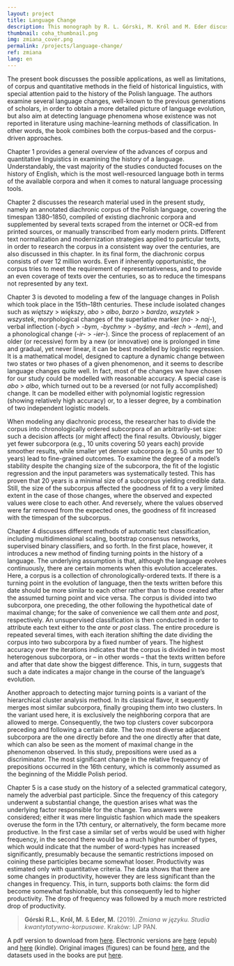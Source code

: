 ```yaml
---
layout: project
title: Language Change
description: This monograph by R. L. Górski, M. Król and M. Eder discusses applicability of quantitative methods in historical linguistics, with special attention paid to the analysis of language changes in Polish between the 15th and 19th centuries.
thumbnail: coha_thumbnail.png
img: zmiana_cover.png
permalink: /projects/language-change/
ref: zmiana
lang: en
---
```




The present book discusses the possible applications, as well as limitations, of corpus and quantitative methods in the field of historical linguistics, with special attention paid to the history of the Polish language. The authors examine several language changes, well-known to the previous generations of scholars, in order to obtain a more detailed picture of language evolution, but also aim at detecting language phenomena whose existence was not reported in literature using machine-learning methods of classification. In other words, the book combines both the corpus-based and the corpus-driven approaches.

Chapter 1 provides a general overview of the advances of corpus and quantitative linguistics in examining the history of a language. Understandably, the vast majority of the studies conducted focuses on the history of English, which is the most well-resourced language both in terms of the available corpora and when it comes to natural language processing tools.

Chapter 2 discusses the research material used in the present study, namely an annotated diachronic corpus of the Polish language, covering the timespan 1380–1850, compiled of existing diachronic corpora and supplemented by several texts scraped from the internet or OCR-ed from printed sources, or manually transcribed from early modern prints. Different text normalization and modernization strategies applied to particular texts, in order to research the corpus in a consistent way over the centuries, are also discussed in this chapter. In its final form, the diachronic corpus consists of over 12 million words. Even if inherently opportunistic, the corpus tries to meet the requirement of representativeness, and to provide an even coverage of texts over the centuries, so as to reduce the timespans not represented by any text.

Chapter 3 is devoted to modeling a few of the language changes in Polish which took place in the 15th–18th centuries. These include isolated changes such as _więtszy_ > _większy_, _abo_ > _albo_, _barzo_ > _bardzo_, _wszytek_ > _wszystek_, morphological changes of the superlative marker (_na-_ > _naj-_), verbal inflection (_-bych_ > _-bym_, _-bychmy_ > _-byśmy_, and _-łech_ > _-łem_), and a phonological change (_-ir-_ > _-ier-_). Since the process of replacement of an older (or recessive) form by a new (or innovative) one is prolonged in time and gradual, yet never linear, it can be best modelled by logistic regression. It is a mathematical model, designed to capture a dynamic change between two states or two phases of a given phenomenon, and it seems to describe language changes quite well. In fact, most of the changes we have chosen for our study could be modelled with reasonable accuracy. A special case is _abo_ > _albo_, which turned out to be a reversed (or not fully accomplished) change. It can be modelled either with polynomial logistic regression (showing relatively high accuracy) or, to a lesser degree, by a combination of two independent logistic models. 

When modeling any diachronic process, the researcher has to divide the corpus into chronologically ordered subcorpora of an arbitrarily-set size: such a decision affects (or might affect) the final results. Obviously, bigger yet fewer subcorpora (e.g., 10 units covering 50 years each) provide smoother results, while smaller yet denser subcorpora (e.g. 50 units per 10 years) lead to fine-grained outcomes. To examine the degree of a model’s stability despite the changing size of the subcorpora, the fit of the logistic regression and the input parameters was systematically tested. This has proven that 20 years is a minimal size of a subcorpus yielding credible data. Still, the size of the subcorpus affected the goodness of fit to a very limited extent in the case of those changes, where the observed and expected values were close to each other. And reversely, where the values observed were far removed from the expected ones, the goodness of fit increased with the timespan of the subcorpus. 

Chapter 4 discusses different methods of automatic text classification, including multidimensional scaling, bootstrap consensus networks, supervised binary classifiers, and so forth. In the first place, however, it introduces a new method of finding turning points in the history of a language. The underlying assumption is that, although the language evolves continuously, there are certain moments when this evolution accelerates. Here, a corpus is a collection of chronologically-ordered texts. If there is a turning point in the evolution of language, then the texts written before this date should be more similar to each other rather than to those created after the assumed turning point and vice versa. The corpus is divided into two subcorpora, one preceding, the other following the hypothetical date of maximal change; for the sake of convenience we call them _ante_ and _post_, respectively. An unsupervised classification is then conducted in order to attribute each text either to the _ante_ or _post_ class. The entire procedure is repeated several times, with each iteration shifting the date dividing the corpus into two subcorpora by a fixed number of years. The highest accuracy over the iterations indicates that the corpus is divided in two most heterogenous subcorpora, or – in other words – that the texts written before and after that date show the biggest difference. This, in turn, suggests that such a date indicates a major change in the course of the language’s evolution. 

Another approach to detecting major turning points is a variant of the hierarchical cluster analysis method. In its classical flavor, it sequently merges most similar subcorpora, finally grouping them into two clusters. In the variant used here, it is exclusively the neighboring corpora that are allowed to merge. Consequently, the two top clusters cover subcorpora preceding and following a certain date. The two most diverse adjacent subcorpora are the one directly before and the one directly after that date, which can also be seen as the moment of maximal change in the phenomenon observed. In this study, prepositions were used as a discriminator. The most significant change in the relative frequency of prepositions occurred in the 16th century, which is commonly assumed as the beginning of the Middle Polish period. 

Chapter 5 is a case study on the history of a selected grammatical category, namely the adverbial past participle. Since the frequency of this category underwent a substantial change, the question arises what was the underlying factor responsible for the change. Two answers were considered; either it was mere linguistic fashion which made the speakers overuse the form in the 17th century, or alternatively, the form became more productive. In the first case a similar set of verbs would be used with higher frequency, in the second there would be a much higher number of types, which would indicate that the number of word-types has increased significantly, presumably because the semantic restrictions imposed on coining these participles became somewhat looser. Productivity was estimated only with quantitative criteria. The data shows that there are some changes in productivity, however they are less significant than the changes in frequency. This, in turn, supports both claims: the form did become somewhat fashionable, but this consequently led to higher productivity. The drop of frequency was followed by a much more restricted drop of productivity.




> **Górski R.L.**, **Król, M.** & **Eder, M.** (2019). _Zmiana w języku. Studia kwantytatywno-korpusowe_. Kraków: IJP PAN.

A pdf version to download from [here](https://github.com/computationalstylistics/diachronia/raw/master/Zmiana_w_jezyku_2019-10-15.pdf).
Electronic versions are [here](https://github.com/computationalstylistics/diachronia/raw/master/Zmiana_w_jezyku_2019-10-15.epub) (epub) and [here](https://github.com/computationalstylistics/diachronia/raw/master/Zmiana_w_jezyku_2019-10-15.mobi) (kindle). Original images (figures) can be found [here](https://github.com/computationalstylistics/diachronia/tree/master/ilustracje), and the datasets used in the books are put [here](https://github.com/computationalstylistics/diachronia/tree/master/dane).


